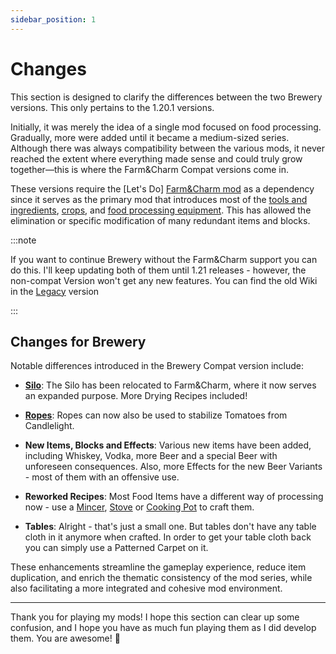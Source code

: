 ```yaml
---
sidebar_position: 1
---
```


# Changes

This section is designed to clarify the differences between the two Brewery versions. This only pertains to the 1.20.1 versions.

Initially, it was merely the idea of a single mod focused on food processing. Gradually, more were added until it became a medium-sized series. Although there was always compatibility between the various mods, it never reached the extent where everything made sense and could truly grow together—this is where the Farm&Charm Compat versions come in.

These versions require the [Let's Do] [Farm&Charm mod](/docs/farmcharm) as a dependency since it serves as the primary mod that introduces most of the [tools and ingredients](/docs/farmcharm/items.md), [crops](/docs/farmcharm/misc.md), and [food processing equipment](/docs/farmcharm/blocks.md). This has allowed the elimination or specific modification of many redundant items and blocks.

:::note

If you want to continue Brewery without the Farm&Charm support you can do this. I'll keep updating both of them until 1.21 releases - however, the non-compat Version won't get any new features.
You can find the old Wiki in the [Legacy](/docs/Legacy/intro) version

:::

## Changes for Brewery

Notable differences introduced in the Brewery Compat version include:

* [**Silo**](/docs/farmcharm/blocks.md#silo): The Silo has been relocated to Farm&Charm, where it now serves an expanded purpose. More Drying Recipes included!

* [**Ropes**](blocks#rope): Ropes can now also be used to stabilize Tomatoes from Candlelight.

* **New Items, Blocks and Effects**: Various new items have been added, including Whiskey, Vodka, more Beer and a special Beer with unforeseen consequences. Also, more Effects for the new Beer Variants - most of them with an offensive use.

* **Reworked Recipes**: Most Food Items have a different way of processing now - use a [Mincer](/docs/farmcharm/blocks.md#mincer), [Stove](/docs/farmcharm/blocks.md#stove) or [Cooking Pot](/docs/farmcharm/blocks.md#cooking-pot) to craft them.

* **Tables**: Alright - that's just a small one. But tables don't have any table cloth in it anymore when crafted. In order to get your table cloth back you can simply use a Patterned Carpet on it.

These enhancements streamline the gameplay experience, reduce item duplication, and enrich the thematic consistency of the mod series, while also facilitating a more integrated and cohesive mod environment.

***

Thank you for playing my mods! I hope this section can clear up some confusion, and I hope you have as much fun playing them as I did develop them. You are awesome! 🥇
